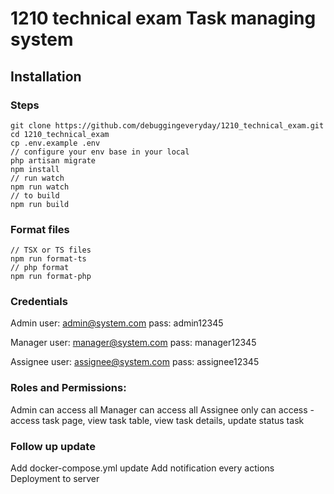 # 1210 technical exam Task managing system

## Installation

### Steps
```
git clone https://github.com/debuggingeveryday/1210_technical_exam.git
cd 1210_technical_exam
cp .env.example .env
// configure your env base in your local
php artisan migrate
npm install
// run watch
npm run watch
// to build
npm run build
```

### Format files
```
// TSX or TS files
npm run format-ts
// php format
npm run format-php
```

### Credentials

Admin
user: admin@system.com
pass: admin12345

Manager
user: manager@system.com
pass: manager12345

Assignee
user: assignee@system.com
pass: assignee12345

### Roles and Permissions:

Admin can access all
Manager can access all
Assignee only can access - access task page, view task table, view task details, update status task

### Follow up update

Add docker-compose.yml update
Add notification every actions
Deployment to server
